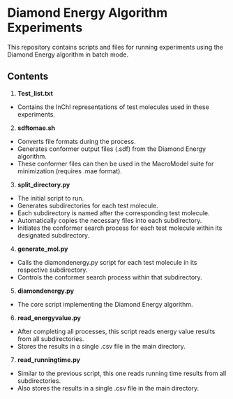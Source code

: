 # Diamond Energy Algorithm Experiments

This repository contains scripts and files for running experiments using the Diamond Energy algorithm in batch mode.

## Contents

1. **Test_list.txt**
- Contains the InChI representations of test molecules used in these experiments.

2. **sdftomae.sh**
- Converts file formats during the process.
- Generates conformer output files (.sdf) from the Diamond Energy algorithm.
- These conformer files can then be used in the MacroModel suite for minimization (requires .mae format).

3. **split_directory.py**
- The initial script to run.
- Generates subdirectories for each test molecule.
- Each subdirectory is named after the corresponding test molecule.
- Automatically copies the necessary files into each subdirectory.
- Initiates the conformer search process for each test molecule within its designated subdirectory.

4. **generate_mol.py**
- Calls the diamondenergy.py script for each test molecule in its respective subdirectory.
- Controls the conformer search process within that subdirectory.


5. **diamondenergy.py**
- The core script implementing the Diamond Energy algorithm.

6. **read_energyvalue.py**
- After completing all processes, this script reads energy value results from all subdirectories.
- Stores the results in a single .csv file in the main directory.

7. **read_runningtime.py**
- Similar to the previous script, this one reads running time results from all subdirectories.
- Also stores the results in a single .csv file in the main directory.
